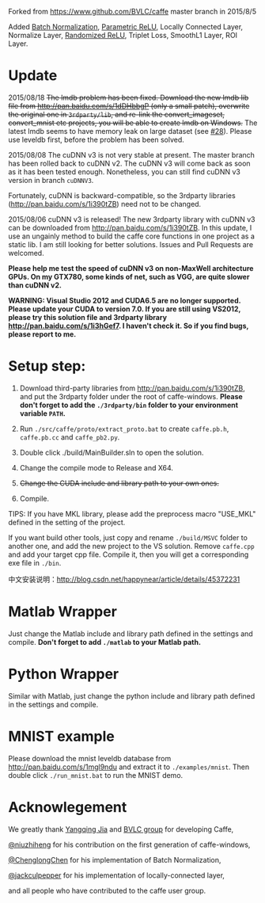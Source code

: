 Forked from https://www.github.com/BVLC/caffe master branch in 2015/8/5

Added [Batch Normalization](http://arxiv.org/abs/1502.03167), [Parametric ReLU](http://arxiv.org/abs/1502.01852), Locally Connected Layer, Normalize Layer, [Randomized ReLU](http://arxiv.org/abs/1505.00853), Triplet Loss, SmoothL1 Layer, ROI Layer. 

Update
======
2015/08/18 ~~The lmdb problem has been fixed. Download the new lmdb lib file from http://pan.baidu.com/s/1dDHbbgP (only a small patch), overwrite the original one in `3rdparty/lib`, and re-link the convert_imageset, convert_mnist etc projects, you will be able to create lmdb on Windows.~~
The latest lmdb seems to have memory leak on large dataset (see [#28](https://github.com/happynear/caffe-windows/issues/28)). Please use leveldb first, before the problem has been solved.

2015/08/08 The cuDNN v3 is not very stable at present. The master branch has been rolled back to cuDNN v2. The cuDNN v3 will come back as soon as it has been tested enough. Nonetheless, you can still find cuDNN v3 version in branch `cuDNNV3`. 

Fortunately, cuDNN is backward-compatible, so the 3rdparty libraries (http://pan.baidu.com/s/1i390tZB) need not to be changed.

2015/08/06 cuDNN v3 is released! The new 3rdparty library with cuDNN v3 can be downloaded from http://pan.baidu.com/s/1i390tZB. In this update, I use an ungainly method to build the caffe core functions in one project as a static lib. I am still looking for better solutions. Issues and Pull Requests are welcomed.

**Please help me test the speed of cuDNN v3 on non-MaxWell architecture GPUs. On my GTX780, some kinds of net, such as VGG, are quite slower than cuDNN v2.**

**WARNING: Visual Studio 2012 and CUDA6.5 are no longer supported. Please update your CUDA to version 7.0. If you are still using VS2012, please try this solution file and 3rdparty library http://pan.baidu.com/s/1i3hGef7. I haven't check it. So if you find bugs, please report to me.**

Setup step:
======
1. Download third-party libraries from http://pan.baidu.com/s/1i390tZB, and put the 3rdparty folder under the root of caffe-windows. **Please don't forget to add the `./3rdparty/bin` folder to your environment variable `PATH`.**

2. Run `./src/caffe/proto/extract_proto.bat` to create `caffe.pb.h`, `caffe.pb.cc` and `caffe_pb2.py`.

3. Double click ./build/MainBuilder.sln to open the solution.

4. Change the compile mode to Release and X64.

5. ~~Change the CUDA include and library path to your own ones.~~

6. Compile.

TIPS: If you have MKL library, please add the preprocess macro "USE_MKL" defined in the setting of the project.

If you want build other tools, just copy and rename `./build/MSVC` folder to another one, and add the new project to the VS solution. Remove `caffe.cpp` and add your target cpp file. Compile it, then you will get a corresponding exe file in `./bin`.

中文安装说明：http://blog.csdn.net/happynear/article/details/45372231

Matlab Wrapper
======
Just change the Matlab include and library path defined in the settings and compile.
**Don't forget to add `./matlab` to your Matlab path.**

Python Wrapper
======
Similar with Matlab, just change the python include and library path defined in the settings and compile.

MNIST example
======
Please download the mnist leveldb database from http://pan.baidu.com/s/1mgl9ndu and extract it to `./examples/mnist`. Then double click `./run_mnist.bat` to run the MNIST demo.

Acknowlegement
======
We greatly thank [Yangqing Jia](https://github.com/Yangqing) and [BVLC group](https://www.github.com/BVLC/caffe) for developing Caffe,

[@niuzhiheng](https://github.com/niuzhiheng) for his contribution on the first generation of caffe-windows,

[@ChenglongChen](https://github.com/ChenglongChen/batch_normalization) for his implementation of Batch Normalization,

[@jackculpepper](https://github.com/jackculpepper/caffe) for his implementation of locally-connected layer,

and all people who have contributed to the caffe user group.
